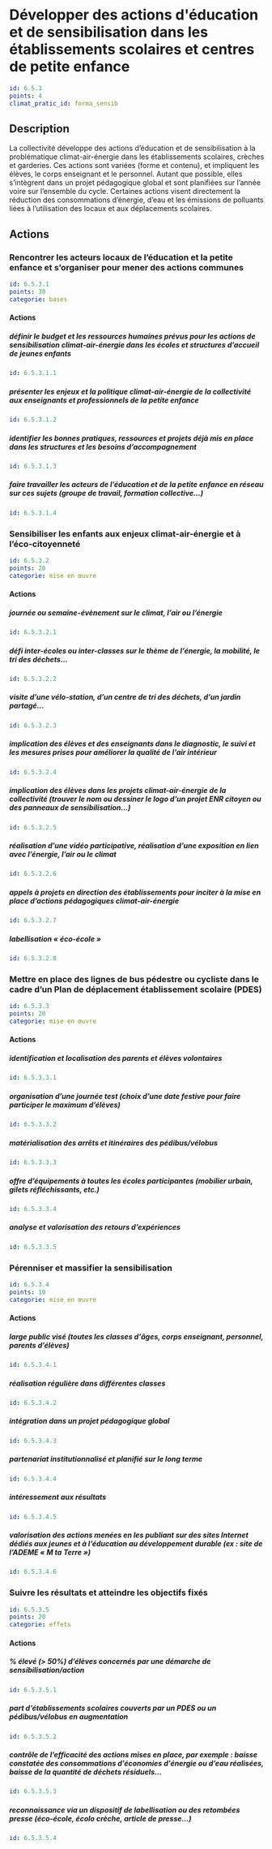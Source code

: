 # Développer des actions d'éducation et de sensibilisation dans les établissements scolaires et centres de petite enfance
```yaml
id: 6.5.3
points: 4
climat_pratic_id: forma_sensib
```
## Description
La collectivité développe des actions d’éducation et de sensibilisation à la problématique climat-air-énergie dans les établissements scolaires, crèches et garderies. Ces actions sont variées (forme et contenu), et impliquent les élèves, le corps enseignant et le personnel. Autant que possible, elles s’intègrent dans un projet pédagogique global et sont planifiées sur l’année voire sur l’ensemble du cycle. Certaines actions visent directement la réduction des consommations d’énergie, d’eau et les émissions de polluants liées à l’utilisation des locaux et aux déplacements scolaires.


## Actions
### Rencontrer les acteurs locaux de l’éducation et la petite enfance et s’organiser pour mener des actions communes
```yaml
id: 6.5.3.1
points: 30
categorie: bases
```
#### Actions
##### définir le budget et les ressources humaines prévus pour les actions de sensibilisation climat-air-énergie dans les écoles et structures d’accueil de jeunes enfants
```yaml
id: 6.5.3.1.1
```

##### présenter les enjeux et la politique climat-air-énergie de la collectivité aux enseignants et professionnels de la petite enfance
```yaml
id: 6.5.3.1.2
```

##### identifier les bonnes pratiques, ressources et projets déjà mis en place dans les structures et les besoins d’accompagnement
```yaml
id: 6.5.3.1.3
```

##### faire travailler les acteurs de l’éducation et de la petite enfance en réseau sur ces sujets (groupe de travail, formation collective…)
```yaml
id: 6.5.3.1.4
```


### Sensibiliser les enfants aux enjeux climat-air-énergie et à l’éco-citoyenneté
```yaml
id: 6.5.3.2
points: 20
categorie: mise en œuvre
```
#### Actions
##### journée ou semaine-évènement sur le climat, l’air ou l’énergie
```yaml
id: 6.5.3.2.1
```

##### défi inter-écoles ou inter-classes sur le thème de l’énergie, la mobilité, le tri des déchets…
```yaml
id: 6.5.3.2.2
```

##### visite d’une vélo-station, d’un centre de tri des déchets, d’un jardin partagé…
```yaml
id: 6.5.3.2.3
```

##### implication des élèves et des enseignants dans le diagnostic, le suivi et les mesures prises pour améliorer la qualité de l'air intérieur
```yaml
id: 6.5.3.2.4
```

##### implication des élèves dans les projets climat-air-énergie de la collectivité (trouver le nom ou dessiner le logo d’un projet ENR citoyen ou des panneaux de sensibilisation…)
```yaml
id: 6.5.3.2.5
```

##### réalisation d’une vidéo participative, réalisation d’une exposition en lien avec l’énergie, l’air ou le climat
```yaml
id: 6.5.3.2.6
```

##### appels à projets en direction des établissements pour inciter à la mise en place d’actions pédagogiques climat-air-énergie
```yaml
id: 6.5.3.2.7
```

##### labellisation « éco-école »
```yaml
id: 6.5.3.2.8
```


### Mettre en place des lignes de bus pédestre ou cycliste dans le cadre d’un Plan de déplacement établissement scolaire (PDES)
```yaml
id: 6.5.3.3
points: 20
categorie: mise en œuvre
```
#### Actions
##### identification et localisation des parents et élèves volontaires
```yaml
id: 6.5.3.3.1
```

##### organisation d’une journée test (choix d’une date festive pour faire participer le maximum d’élèves)
```yaml
id: 6.5.3.3.2
```

##### matérialisation des arrêts et itinéraires des pédibus/vélobus
```yaml
id: 6.5.3.3.3
```

##### offre d’équipements à toutes les écoles participantes (mobilier urbain, gilets réfléchissants, etc.)
```yaml
id: 6.5.3.3.4
```

##### analyse et valorisation des retours d’expériences
```yaml
id: 6.5.3.3.5
```


### Pérenniser et massifier la sensibilisation
```yaml
id: 6.5.3.4
points: 10
categorie: mise en œuvre
```
#### Actions
##### large public visé (toutes les classes d'âges, corps enseignant, personnel, parents d’élèves)
```yaml
id: 6.5.3.4.1
```

##### réalisation régulière dans différentes classes
```yaml
id: 6.5.3.4.2
```

##### intégration dans un projet pédagogique global
```yaml
id: 6.5.3.4.3
```

##### partenariat institutionnalisé et planifié sur le long terme
```yaml
id: 6.5.3.4.4
```

##### intéressement aux résultats
```yaml
id: 6.5.3.4.5
```

##### valorisation des actions menées en les publiant sur des sites Internet dédiés aux jeunes et à l’éducation au développement durable (ex : site de l’ADEME « M ta Terre »)
```yaml
id: 6.5.3.4.6
```


### Suivre les résultats et atteindre les objectifs fixés
```yaml
id: 6.5.3.5
points: 20
categorie: effets
```
#### Actions
##### % élevé (> 50%) d’élèves concernés par une démarche de sensibilisation/action
```yaml
id: 6.5.3.5.1
```

##### part d’établissements scolaires couverts par un PDES ou un pédibus/vélobus en augmentation
```yaml
id: 6.5.3.5.2
```

##### contrôle de l’efficacité des actions mises en place, par exemple : baisse constatée des consommations d’économies d'énergie ou d’eau réalisées, baisse de la quantité de déchets résiduels…
```yaml
id: 6.5.3.5.3
```

##### reconnaissance via un dispositif de labellisation ou des retombées presse (éco-école, écolo crèche, article de presse…)
```yaml
id: 6.5.3.5.4
```



